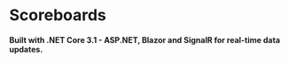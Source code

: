 # Scoreboards
#### Built with .NET Core 3.1 - ASP.NET, Blazor and SignalR for real-time data updates.
